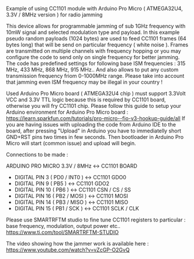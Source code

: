Example of using CC1101 module with Arduino Pro Micro ( ATMEGA32U4, 3.3V / 8MHz version ) for radio jamming

This device allows for programmable jamming of sub 1GHz frequency with 10mW signal and selected modulation type and payload.
In this example pseudo random payloads (1024 bytes) are used to feed CC1101 frames (64 bytes long)  that will be send on particular frequency ( white noise ).
Frames are transmitted on multiple channels with frequency hopping or you may configure the code to send only on single frequency for better jamming.
The code has predefined settings for following base ISM  frequencies : 315 MHz, 433 MHz, 868 MHz, 915 MHz.. And also allows to put any custom transmission frequency friom 0-1000MHz range.
Please take into account that jamming even ISM frequency may be illegal in your country !

Used Arduino Pro Micro board ( ATMEGA32U4 chip ) must support 3.3Volt VCC and 3.3V TTL logic because this is required by CC1101 board, otherwise you will fry CC1101 chip.
Please follow this guide to setup your Arduino environment for Arduino Pro Micro board : https://learn.sparkfun.com/tutorials/pro-micro--fio-v3-hookup-guide/all
If you are having issues with uploading the code from Arduino IDE to the board, after pressing "Upload" in Arduino you have to immediatelly short GND+RST pins two times in few seconds. Then bootloader in Arduino Pro Micro will start (common issue) and upload will begin.

Connections to be made :

ARDUINO PRO MICRO 3.3V / 8MHz <-> CC1101 BOARD
- DIGITAL PIN 3  ( PD0 / INT0 ) <-> CC1101 GDO0
- DIGITAL PIN 9  ( PB5 )        <-> CC1101 GDO2
- DIGITAL PIN 10 ( PB6 )        <-> CC1101 CSN / CS / SS
- DIGITAL PIN 16 ( PB2 / MOSI ) <-> CC1101 MOSI
- DIGITAL PIN 14 ( PB3 / MISO ) <-> CC1101 MISO
- DIGITAL PIN 15 ( PB1 / SCK )  <-> CC1101 SCLK / CLK 

Please use SMARTRFTM studio to fine tune CC1101 registers to particular : base frequency, modulation, output power etc..
https://www.ti.com/tool/SMARTRFTM-STUDIO


The video showing how the jammer work is available here : https://www.youtube.com/watch?v=vZcGP-O2GvQ
